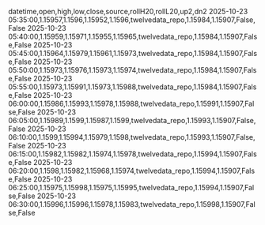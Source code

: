 datetime,open,high,low,close,source,rollH20,rollL20,up2,dn2
2025-10-23 05:35:00,1.15957,1.1596,1.15952,1.1596,twelvedata_repo,1.15984,1.15907,False,False
2025-10-23 05:40:00,1.15959,1.15971,1.15955,1.15965,twelvedata_repo,1.15984,1.15907,False,False
2025-10-23 05:45:00,1.15964,1.15979,1.15961,1.15973,twelvedata_repo,1.15984,1.15907,False,False
2025-10-23 05:50:00,1.15973,1.15976,1.15973,1.15974,twelvedata_repo,1.15984,1.15907,False,False
2025-10-23 05:55:00,1.15973,1.15991,1.15973,1.15988,twelvedata_repo,1.15984,1.15907,False,False
2025-10-23 06:00:00,1.15986,1.15993,1.15978,1.15988,twelvedata_repo,1.15991,1.15907,False,False
2025-10-23 06:05:00,1.15989,1.1599,1.15987,1.1599,twelvedata_repo,1.15993,1.15907,False,False
2025-10-23 06:10:00,1.1599,1.15994,1.15979,1.1598,twelvedata_repo,1.15993,1.15907,False,False
2025-10-23 06:15:00,1.15982,1.15982,1.15974,1.15978,twelvedata_repo,1.15994,1.15907,False,False
2025-10-23 06:20:00,1.1598,1.15982,1.15968,1.15974,twelvedata_repo,1.15994,1.15907,False,False
2025-10-23 06:25:00,1.15975,1.15998,1.15975,1.15995,twelvedata_repo,1.15994,1.15907,False,False
2025-10-23 06:30:00,1.15996,1.15996,1.15978,1.15983,twelvedata_repo,1.15998,1.15907,False,False
